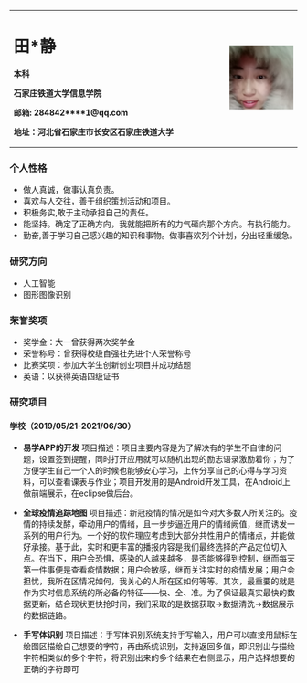 
<table border="0">
  <tr>
    <td width="75%">
      <h1>田*静</h1>
      <p><b>本科</b></p>
      <p><b>石家庄铁道大学信息学院</b></p>
      <p><b>邮箱: 284842****1@qq.com</b></p>
      <p><b>地址：河北省石家庄市长安区石家庄铁道大学</b></p>
    </td>
    <td width="25%">
      <img src="/tian.jpg" width="100%">    
    </td>
  </tr>
</table>


### 个人性格
- 做人真诚，做事认真负责。
- 喜欢与人交往，善于组织策划活动和项目。
- 积极务实,敢于主动承担自己的责任。
- 能坚持。确定了正确方向，我就能把所有的力气砸向那个方向。有执行能力。
- 勤奋,善于学习自己感兴趣的知识和事物。做事喜欢列个计划，分出轻重缓急。


### 研究方向
  - 人工智能  
  - 图形图像识别
  
### 荣誉奖项
  - 奖学金：大一曾获得两次奖学金
  - 荣誉称号：曾获得校级自强社先进个人荣誉称号
  - 比赛奖项：参加大学生创新创业项目并成功结题  
  - 英语：以获得英语四级证书
  
### 研究项目
#### 学校（2019/05/21-2021/06/30）
  - **易学APP的开发**
  项目描述：项目主要内容是为了解决有的学生不自律的问题，设置签到提醒，同时打开应用就可以随机出现的励志语录激励着你；为了方便学生自己一个人的时候也能够安心学习，上传分享自己的心得与学习资料，可以查看课表与作业；项目开发用的是Android开发工具，在Android上做前端展示，在eclipse做后台。
  
  - **全球疫情追踪地图**
  项目描述：新冠疫情的情况是如今对大多数人所关注的。疫情的持续发酵，牵动用户的情绪，且一步步逼近用户的情绪阙值，继而诱发一系列的用户行为。一个好的软件理应考虑到大部分共性用户的情绪点，并能做好承接。基于此，实时和更丰富的播报内容是我们最终选择的产品定位切入点。在当下，用户会恐惧，感染的人越来越多，是否能够得到控制，继而每天第一件事便是查看疫情数据；用户会敏感，继而关注实时的疫情发展；用户会担忧，我所在区情况如何，我关心的人所在区如何等等。其次，最重要的就是作为实时信息系统的所必备的特征——快、全、准。为了保证最真实最快的数据更新，结合现状更快抢时间，我们采取的是数据获取->数据清洗->数据展示的数据链路。
  
  - **手写体识别**
  项目描述：手写体识别系统支持手写输入，用户可以直接用鼠标在绘图区描绘自己想要的字符，再由系统识别，支持返回多值，即识别出与描绘字符相类似的多个字符，将识别出来的多个结果在右侧显示，用户选择想要的正确的字符即可
